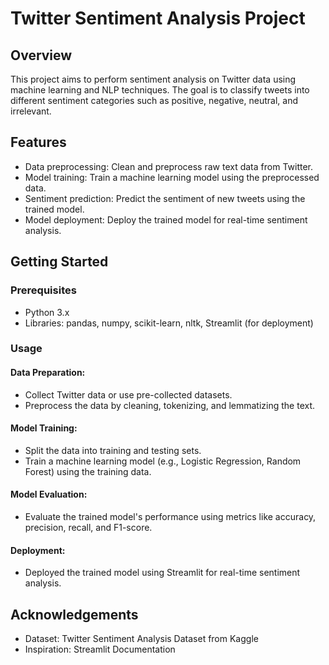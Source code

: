 # Twitter Sentiment Analysis Project

## Overview
This project aims to perform sentiment analysis on Twitter data using machine learning and NLP techniques. The goal is to classify tweets into different sentiment categories such as positive, negative, neutral, and irrelevant.

## Features
- Data preprocessing: Clean and preprocess raw text data from Twitter.
- Model training: Train a machine learning model using the preprocessed data.
- Sentiment prediction: Predict the sentiment of new tweets using the trained model.
- Model deployment: Deploy the trained model for real-time sentiment analysis.

## Getting Started
### Prerequisites
- Python 3.x
- Libraries: pandas, numpy, scikit-learn, nltk, Streamlit (for deployment)

### Usage
#### Data Preparation:
- Collect Twitter data or use pre-collected datasets.
- Preprocess the data by cleaning, tokenizing, and lemmatizing the text.
#### Model Training:
- Split the data into training and testing sets.
- Train a machine learning model (e.g., Logistic Regression, Random Forest) using the training data.
#### Model Evaluation:
- Evaluate the trained model's performance using metrics like accuracy, precision, recall, and F1-score.
#### Deployment:
- Deployed the trained model using Streamlit for real-time sentiment analysis.

## Acknowledgements
- Dataset: Twitter Sentiment Analysis Dataset from Kaggle
- Inspiration: Streamlit Documentation
